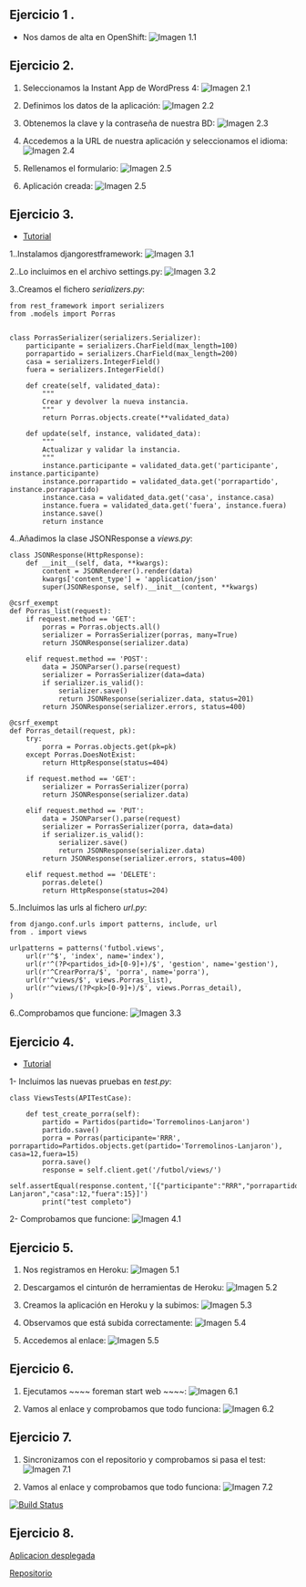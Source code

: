 Ejercicio 1 .
-------

* Nos damos de alta en OpenShift:
![Imagen 1.1](https://www.dropbox.com/s/t2edydqi3p8tq7c/1.1.png?dl=1)

Ejercicio 2.
-------
1. Seleccionamos la Instant App de WordPress 4:
![Imagen 2.1](https://www.dropbox.com/s/gb7i6sy7kkyxgnt/2.1.png?dl=1)

2. Definimos los datos de la aplicación:
![Imagen 2.2](https://www.dropbox.com/s/wg7se90ap9xqnht/2.2.png?dl=1)

3. Obtenemos la clave y la contraseña de nuestra BD:
![Imagen 2.3](https://www.dropbox.com/s/kbr7iyu4dtcn4hd/2.3.png?dl=1)

4. Accedemos a la URL de nuestra aplicación y seleccionamos el idioma:
![Imagen 2.4](https://www.dropbox.com/s/lo3615e53yh07g7/2.4.png?dl=1)

5. Rellenamos el formulario:
![Imagen 2.5](https://www.dropbox.com/s/cckdyzaj8rwhk0r/2.5.png?dl=1)

6. Aplicación creada:
![Imagen 2.5](https://www.dropbox.com/s/rdhkx57s3ji1ukg/2.6.png?dl=1)

Ejercicio 3.
-------
* [Tutorial](http://www.django-rest-framework.org/tutorial/1-serialization/)

1..Instalamos djangorestframework:
![Imagen 3.1](https://www.dropbox.com/s/66zxbi41vw2xupt/3.1.png?dl=1)

2..Lo incluimos en el archivo settings.py:
![Imagen 3.2](https://www.dropbox.com/s/9eze793h8ylmdt0/3.2.png?dl=1)

3..Creamos el fichero *serializers.py*:
~~~
from rest_framework import serializers
from .models import Porras


class PorrasSerializer(serializers.Serializer):
    participante = serializers.CharField(max_length=100)
    porrapartido = serializers.CharField(max_length=200)
    casa = serializers.IntegerField()
    fuera = serializers.IntegerField()

    def create(self, validated_data):
        """
        Crear y devolver la nueva instancia.
        """
        return Porras.objects.create(**validated_data)

    def update(self, instance, validated_data):
        """
        Actualizar y validar la instancia.
        """
        instance.participante = validated_data.get('participante', instance.participante)
        instance.porrapartido = validated_data.get('porrapartido', instance.porrapartido)
        instance.casa = validated_data.get('casa', instance.casa)
        instance.fuera = validated_data.get('fuera', instance.fuera)
        instance.save()
        return instance
~~~

4..Añadimos la clase JSONResponse a *views.py*:
~~~~
class JSONResponse(HttpResponse):
    def __init__(self, data, **kwargs):
        content = JSONRenderer().render(data)
        kwargs['content_type'] = 'application/json'
        super(JSONResponse, self).__init__(content, **kwargs)

@csrf_exempt
def Porras_list(request):
    if request.method == 'GET':
        porras = Porras.objects.all()
        serializer = PorrasSerializer(porras, many=True)
        return JSONResponse(serializer.data)

    elif request.method == 'POST':
        data = JSONParser().parse(request)
        serializer = PorrasSerializer(data=data)
        if serializer.is_valid():
            serializer.save()
            return JSONResponse(serializer.data, status=201)
        return JSONResponse(serializer.errors, status=400)

@csrf_exempt
def Porras_detail(request, pk):
    try:
        porra = Porras.objects.get(pk=pk)
    except Porras.DoesNotExist:
        return HttpResponse(status=404)

    if request.method == 'GET':
        serializer = PorrasSerializer(porra)
        return JSONResponse(serializer.data)

    elif request.method == 'PUT':
        data = JSONParser().parse(request)
        serializer = PorrasSerializer(porra, data=data)
        if serializer.is_valid():
            serializer.save()
            return JSONResponse(serializer.data)
        return JSONResponse(serializer.errors, status=400)

    elif request.method == 'DELETE':
        porras.delete()
        return HttpResponse(status=204)
~~~~

5..Incluimos las urls al fichero *url.py*:
~~~~
from django.conf.urls import patterns, include, url
from . import views

urlpatterns = patterns('futbol.views',
    url(r'^$', 'index', name='index'),
    url(r'^(?P<partidos_id>[0-9]+)/$', 'gestion', name='gestion'),
    url(r'^CrearPorra/$', 'porra', name='porra'),
    url(r'^views/$', views.Porras_list),
    url(r'^views/(?P<pk>[0-9]+)/$', views.Porras_detail),
)
~~~~

6..Comprobamos que funcione:
![Imagen 3.3](https://www.dropbox.com/s/c8ts1s01t44s7qf/3.3.png?dl=1)


Ejercicio 4.
-------

* [Tutorial](http://www.django-rest-framework.org/api-guide/testing/)

1- Incluimos las nuevas pruebas en *test.py*:
~~~~
class ViewsTests(APITestCase):

    def test_create_porra(self):
        partido = Partidos(partido='Torremolinos-Lanjaron')
        partido.save()
        porra = Porras(participante='RRR', porrapartido=Partidos.objects.get(partido='Torremolinos-Lanjaron'), casa=12,fuera=15)
    	porra.save()
    	response = self.client.get('/futbol/views/')
    	self.assertEqual(response.content,'[{"participante":"RRR","porrapartido":"Torremolinos-Lanjaron","casa":12,"fuera":15}]')
        print("test completo")
~~~~

2- Comprobamos que funcione:
![Imagen 4.1](https://www.dropbox.com/s/k3i2vw6d3vwign0/4.1.png?dl=1)


Ejercicio 5.
-------

1. Nos registramos en Heroku:
![Imagen 5.1](https://www.dropbox.com/s/8dbhva0ww1d2aj2/5.1.png?dl=1)

2. Descargamos el cinturón de herramientas de Heroku:
![Imagen 5.2](https://www.dropbox.com/s/fsx2zi54p4a3jk6/5.2.png?dl=1)

3. Creamos la aplicación en Heroku y la subimos:
![Imagen 5.3](https://www.dropbox.com/s/5f2y14u3bwsc7cb/5.3.png?dl=1)

4. Observamos que está subida correctamente:
![Imagen 5.4](https://www.dropbox.com/s/4l8v1n8yj7rjzs9/5.4.png?dl=1)

5. Accedemos al enlace:
![Imagen 5.5](https://www.dropbox.com/s/5hq6jzzaayipf5j/5.5.png?dl=1)


Ejercicio 6.
-------

1. Ejecutamos ~~~~ foreman start web ~~~~:
![Imagen 6.1](https://www.dropbox.com/s/hl6oa37kv7rbve4/6.1.png?dl=1)

2. Vamos al enlace y comprobamos que todo funciona:
![Imagen 6.2](https://www.dropbox.com/s/ckhfv8gil3ixzyd/6.2.png?dl=1)


Ejercicio 7.
-------

1. Sincronizamos con el repositorio y comprobamos si pasa el test:
![Imagen 7.1](https://www.dropbox.com/s/h6p5cg4oz215suj/7.1.png?dl=1)

2. Vamos al enlace y comprobamos que todo funciona:
![Imagen 7.2](https://www.dropbox.com/s/2jlt518lxpnaix1/7.2.png?dl=1)

[![Build Status](https://snap-ci.com/Jarotru/EjercicioTema3_IV/branch/master/build_image)](https://snap-ci.com/Jarotru/EjercicioTema3_IV/branch/master)


Ejercicio 8.
-------

[Aplicacion desplegada](http://appporras.herokuapp.com/futbol/)

[Repositorio](https://github.com/Jarotru/EjercicioTema3_IV)
